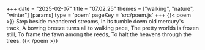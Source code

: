 +++
date = "2025-02-07"
title = "07.02.25"
themes = ["walking", "nature", "winter"]
[params]
  type = 'poem'
  pageKey = 'src/poem.js'
+++
{{< poem >}}
Step beside meandered streams,
In its tumble down old mercury's track,
A bowing breeze turns all to walking pace,
The pretty worlds is frozen still,
To frame the fawn among the reeds,
To halt the heavens through the trees.
{{< /poem >}}